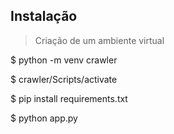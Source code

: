 ## 
## Instalação
> Criação de um ambiente virtual

$ python -m venv crawler

$ crawler/Scripts/activate

$ pip install requirements.txt

$ python app.py
